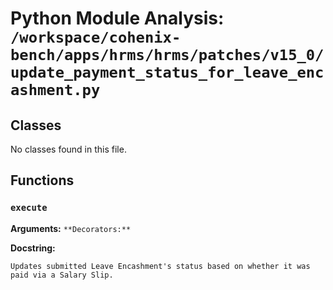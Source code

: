 # Python Module Analysis: `/workspace/cohenix-bench/apps/hrms/hrms/patches/v15_0/update_payment_status_for_leave_encashment.py`

## Classes

No classes found in this file.


## Functions

### `execute`
**Arguments:** ``
**Decorators:** ``

**Docstring:**
```
Updates submitted Leave Encashment's status based on whether it was paid via a Salary Slip.
```

